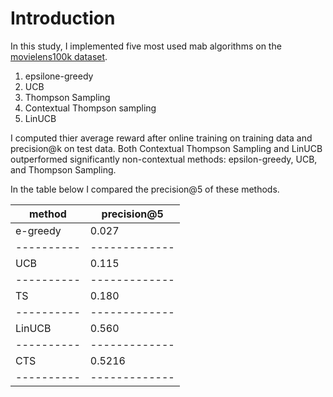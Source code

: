 # Introduction

In this study, I implemented five most used mab algorithms on the [movielens100k dataset](https://grouplens.org/datasets/movielens/100k/). 

1. epsilone-greedy
2. UCB
3. Thompson Sampling
4. Contextual Thompson sampling
5. LinUCB

I computed thier average reward after online training on training data and precision@k on test data. Both Contextual Thompson Sampling and LinUCB outperformed significantly non-contextual methods: epsilon-greedy, UCB, and Thompson Sampling.

In the table below I compared the precision@5 of these methods.


|  method  | precision@5 |
|----------|-------------|
| e-greedy |    0.027    |
|----------|-------------|
|   UCB    |    0.115    |
|----------|-------------|
|   TS     |    0.180    |
|----------|-------------|
|  LinUCB  |    0.560    |
|----------|-------------|
|    CTS   |    0.5216   |
|----------|-------------|